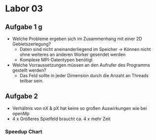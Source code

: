 # Labor 03

## Aufgabe 1 g
* Welche Probleme ergeben sich im Zusammenhang mit einer 2D Gebietszerlegung?
  * Daten sind nicht aneinanderliegend im Speicher -> Können nicht ohne weiteres an anderen Worker gesendet werden
  * Komplexe MPI-Datentypen benötigt
* Welche Vorraussetzungen müssen an den Aufrufer des Programms gestellt werden?
  * Das Feld sollte in jeder Dimension durch die Anzahl an Threads teilbar sein.


## Aufgabe 2
* Verhältnis von nX & pX hat keine so großen Auswirkungen wie bei openMp
* 4 x Größeres Spielfeld braucht ca. 4 x mehr Zeit


### Speedup Chart
